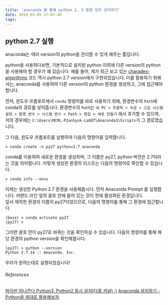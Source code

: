 ```yaml
---
title: 'anaconda 를 통해 python 2, 3 환경 모두 관리하기'
date: 2018-03-05 17:07:46
tags:
---
```


## python 2.7 실행

anaconda는 여러 version의 python을 관리할 수 있게 해주는 툴입니다.  

python을 사용하다보면, 기본적으로 설치된 python 이외에 다른 version의 python을 사용해야 할 경우가 꽤 있습니다. 예를 들어, 제가 최근 보고 있는 [charades-algorithms](https://github.com/gsig/charades-algorithms) 코드 역시 python 2.7 version에서 구현되었습니다. 이를 활용하기 위해서는, anaconda를 사용하여 다른 version의 python 환경을 생성하고, 그에 접근해야 합니다.  

먼저, 윈도우 프롬포트에서 `conda` 명령어를 바로 사용하기 위해, 환경변수의 `Path`에 conda의 경로를 넣어줍시다. 환경변수의 `Path`는 `내 PC > 우클릭 > 속성 > 고급 시스템 설정 > 환경 변수 > 시스템 변수 > Path > 편집 > 새로 만들기` 에서 추가할 수 있으며, 저의 경우에는 `C:\Users\MCML-PJunhyuk-LabDT\Anaconda3\Scripts`가 그 경로였습니다.  

그 다음, 윈도우 프롬포트를 실행하여 다음의 명령어를 입력합니다.  

```
> conda create -n py27 python=2.7 anaconda
```

conda를 이용하여 새로운 환경을 생성하며, 그 이름은 py27, python 버전은 2.7이라는 것을 의미합니다. 이렇게 생성한 환경의 리스트는 다음의 명령어로 확인할 수 있습니다.

```
> conda info --envs
```

이제는 생성한 Python 2.7 환경을 사용해봅시다. 먼저 Anaconda Prompt 를 실행합니다. 커맨드 라인 앞의 괄호 안에 들어 있는 것이 현재 활성화된 환경입니다.  
앞서 제작한 환경의 이름이 py27이었으므로, 다음의 명령어를 통해 그 환경에 접근합니다.  

```
(base) > conda activate py27
(py27) >
```

그러면 괄호 안이 py27로 바뀌는 것을 확인하실 수 있습니다. 다음의 명령어를 통해 해당 환경의 python version을 확인해봅시다.  

```
(py27) > python --version
Python 2.7.14 :: Anaconda. Inc.
```

우리가 원하는대로 실행되었습니다!

###### References
[파이썬 아나콘다 Python3, Python2 동시 설치(다중 커널) :)](https://m.blog.naver.com/zzsza/220921730006)
[Anaconda 설치하기 - Python을 제대로 활용해보자](http://egloos.zum.com/mataeoh/v/7052271)
